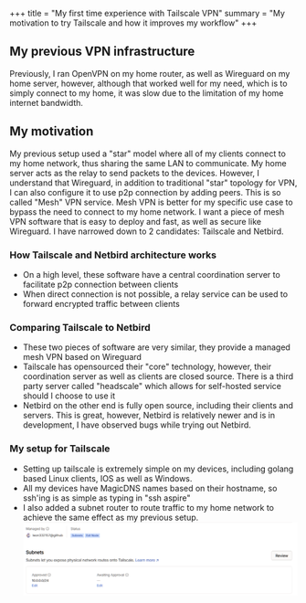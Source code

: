 +++
title = "My first time experience with Tailscale VPN"
summary = "My motivation to try Tailscale and how it improves my workflow"
+++

## My previous VPN infrastructure

Previously, I ran OpenVPN on my home router, as well as Wireguard on my home server, however, although that worked well for my need, which is to simply connect to my home, it was slow due to the limitation of my home internet bandwidth.

## My motivation

My previous setup used a "star" model where all of my clients connect to my home network, thus sharing the same LAN to communicate. My home server acts as the relay to send packets to the devices. However, I understand that Wireguard, in addition to traditional "star" topology for VPN, I can also configure it to use p2p connection by adding peers. This is so called "Mesh" VPN service. Mesh VPN is better for my specific use case to bypass the need to connect to my home network.
I want a piece of mesh VPN software that is easy to deploy and fast, as well as secure like Wireguard. I have narrowed down to 2 candidates: Tailscale and Netbird.

### How Tailscale and Netbird architecture works

- On a high level, these software have a central coordination server to facilitate p2p connection between clients
- When direct connection is not possible, a relay service can be used to forward encrypted traffic between clients

### Comparing Tailscale to Netbird

- These two pieces of software are very similar, they provide a managed mesh VPN based on Wireguard
- Tailscale has opensourced their "core" technology, however, their coordination server as well as clients are closed source. There is a third party server called "headscale" which allows for self-hosted service should I choose to use it
- Netbird on the other end is fully open source, including their clients and servers. This is great, however, Netbird is relatively newer and is in development, I have observed bugs while trying out Netbird.

### My setup for Tailscale

- Setting up tailscale is extremely simple on my devices, including golang based Linux clients, IOS as well as Windows.
- All my devices have MagicDNS names based on their hostname, so ssh'ing is as simple as typing in "ssh aspire"
- I also added a subnet router to route traffic to my home network to achieve the same effect as my previous setup.
![img](tailscale-1.png)
